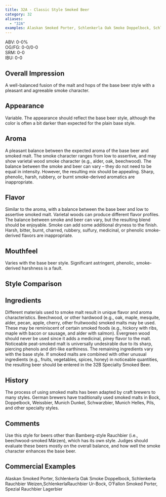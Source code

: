 ```yaml
---
title: 32A - Classic Style Smoked Beer
category: 32
aliases: 
  - "32A"
examples: Alaskan Smoked Porter, Schlenkerla Oak Smoke Doppelbock, Schlenkerla Rauchbier Weizen,SchlenkerlaRauchbier Ur-Bock, O’Fallon Smoked Porter, Spezial Rauchbier Lagerbier
---
```


ABV: 0-0%  
OG/FG: 0-0/0-0  
SRM: 0-0  
IBU: 0-0

## Overall Impression
A well-balanced fusion of the malt and hops of the base beer style with a pleasant and agreeable smoke character.

## Appearance
Variable. The appearance should reflect the base beer style, although the color is often a bit darker than expected for the plain base style.

## Aroma
A pleasant balance between the expected aroma of the base beer and smoked malt. The smoke character ranges from low to assertive, and may show varietal wood smoke character (e.g., alder, oak, beechwood). The balance between the smoke and beer can vary – they do not need to be equal in intensity. However, the resulting mix should be appealing. Sharp, phenolic, harsh, rubbery, or burnt smoke-derived aromatics are inappropriate.

## Flavor
Similar to the aroma, with a balance between the base beer and low to assertive smoked malt. Varietal woods can produce different flavor profiles. The balance between smoke and beer can vary, but the resulting blend should be enjoyable. Smoke can add some additional dryness to the finish. Harsh, bitter, burnt, charred, rubbery, sulfury, medicinal, or phenolic smoke-derived flavors are inappropriate.

## Mouthfeel
Varies with the base beer style. Significant astringent, phenolic, smoke-derived harshness is a fault.

## Style Comparison


## Ingredients
Different materials used to smoke malt result in unique flavor and aroma characteristics. Beechwood, or other hardwood (e.g., oak, maple, mesquite, alder, pecan, apple, cherry, other fruitwoods) smoked malts may be used. These may be reminiscent of certain smoked foods (e.g., hickory with ribs, maple with bacon or sausage, and alder with salmon). Evergreen wood should never be used since it adds a medicinal, piney flavor to the malt. Noticeable peat-smoked malt is universally undesirable due to its sharp, piercing phenols and dirt-like earthiness. The remaining ingredients vary with the base style. If smoked malts are combined with other unusual ingredients (e.g., fruits, vegetables, spices, honey) in noticeable quantities, the resulting beer should be entered in the 32B Specialty Smoked Beer.

## History
The process of using smoked malts has been adapted by craft brewers to many styles. German brewers have traditionally used smoked malts in Bock, Doppelbock, Weissbier, Munich Dunkel, Schwarzbier, Munich Helles, Pils, and other specialty styles.

## Comments
Use this style for beers other than Bamberg-style Rauchbier (i.e., beechwood-smoked Märzen), which has its own style. Judges should evaluate these beers mostly on the overall balance, and how well the smoke character enhances the base beer.

## Commercial Examples
Alaskan Smoked Porter, Schlenkerla Oak Smoke Doppelbock, Schlenkerla Rauchbier Weizen,SchlenkerlaRauchbier Ur-Bock, O’Fallon Smoked Porter, Spezial Rauchbier Lagerbier